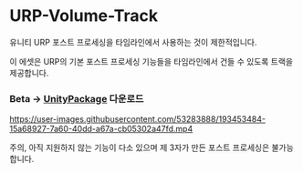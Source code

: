 # URP-Volume-Track

유니티 URP 포스트 프로세싱을 타임라인에서 사용하는 것이 제한적입니다.  

이 에셋은 URP의 기본 포스트 프로세싱 기능들을 타임라인에서 건들 수 있도록 트랙을 제공합니다.

### Beta -> [UnityPackage](https://github.com/NK-Studio/URP-Volume-Track/releases/tag/1.0.0) 다운로드

https://user-images.githubusercontent.com/53283888/193453484-15a68927-7a60-40dd-a67a-cb05302a47fd.mp4

주의, 아직 지원하지 않는 기능이 다소 있으며 제 3자가 만든 포스트 프로세싱은 불가능합니다.
